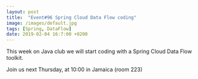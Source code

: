 ```yaml
---
layout: post
title:  "Event#96 Spring Cloud Data Flow coding"
image: /images/default.jpg
tags: [Spring, DataFlow]
date: 2019-02-04 16:7:00 +0200
---
```


This week on Java club we will start coding with a Spring Cloud Data Flow toolkit.[]()

Join us next Thursday, at 10:00 in Jamaica (room 223)